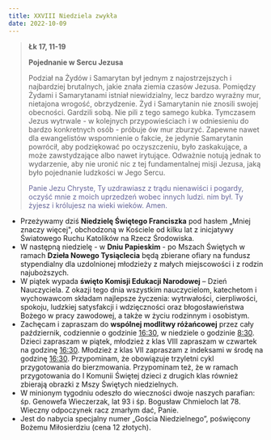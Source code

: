 ```yaml
---
title: XXVIII Niedziela zwykła
date: 2022-10-09
---
```


> **Łk 17, 11-19**
>
> **Pojednanie w Sercu Jezusa**
>
> Podział na Żydów i Samarytan był jednym z najostrzejszych i najbardziej brutalnych, jakie znała ziemia czasów Jezusa. Pomiędzy Żydami i Samarytanami istniał niewidzialny, lecz bardzo wyraźny mur, nietajona wrogość, obrzydzenie. Żyd i Samarytanin nie znosili swojej obecności. Gardzili sobą. Nie pili z tego samego kubka. Tymczasem Jezus wytrwale - w kolejnych przypowieściach i w odniesieniu do bardzo konkretnych osób - próbuje ów mur zburzyć. Zapewne nawet dla ewangelistów wspomnienie o fakcie, że jedynie Samarytanin powrócił, aby podziękować po oczyszczeniu, było zaskakujące, a może zawstydzające albo nawet irytujące. Odważnie notują jednak to wydarzenie, aby nie uronić nic z tej fundamentalnej misji Jezusa, jaką było pojednanie ludzkości w Jego Sercu.
>
> <span style="color: #666699;"> Panie Jezu Chryste, Ty uzdrawiasz z trądu nienawiści i pogardy, oczyść mnie z moich uprzedzeń wobec innych ludzi. nim był. Ty żyjesz i królujesz na wieki wieków. Amen.
> &nbsp;

- Przeżywamy dziś **Niedzielę Świętego Franciszka** pod hasłem „Mniej znaczy więcej", obchodzoną w Kościele od kilku lat z inicjatywy Światowego Ruchu Katolików na Rzecz Środowiska.
- W następną niedzielę - w **Dniu Papieskim** - po Mszach Świętych w ramach **Dzieła Nowego Tysiąclecia** będą zbierane ofiary na fundusz stypendialny dla uzdolnionej młodzieży z małych miejscowości i z rodzin najuboższych.
- W piątek wypada **święto Komisji Edukacji Narodowej** – Dzień Nauczyciela. Z okazji tego dnia wszystkim nauczycielom, katechetom i wychowawcom składam najlepsze życzenia: wytrwałości, cierpliwości, spokoju, ludzkiej satysfakcji i wdzięczności oraz błogosławieństwa Bożego w pracy zawodowej, a także w życiu rodzinnym i osobistym.
- Zachęcam i zapraszam do **wspólnej modlitwy różańcowej** przez cały październik, codziennie o godzinie <u>16:30</u>, w niedziele o godzinie <u>8:30</u>. Dzieci zapraszam w piątek, młodzież z klas VIII zapraszam w czwartek na godzinę <u>16:30</u>. Młodzież z klas VII zapraszam z indeksami w środę na godzinę <u>16:30</u>. Przypominam, że obowiązuje trzyletni cykl przygotowania do bierzmowania. Przypominam też, że w ramach przygotowania do I Komunii Świętej dzieci z drugich klas również zbierają obrazki z Mszy Świętych niedzielnych.
- W minionym tygodniu odeszło do wieczności dwoje naszych parafian: śp. Genowefa Wieczerzak, lat 93 i śp. Bogusław Chmieloch lat 78. Wieczny odpoczynek racz zmarłym dać, Panie.
- Jest do nabycia specjalny numer „Gościa Niedzielnego”, poświęcony Bożemu Miłosierdziu (cena 12 złotych).


